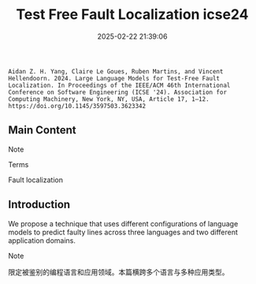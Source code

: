 ﻿---
title: 'Test Free Fault Localization icse24'
date: 2025-02-22 21:39:06
tags: []
published: false
comments: false
---


```acmref
Aidan Z. H. Yang, Claire Le Goues, Ruben Martins, and Vincent Hellendoorn. 2024. Large Language Models for Test-Free Fault Localization. In Proceedings of the IEEE/ACM 46th International Conference on Software Engineering (ICSE '24). Association for Computing Machinery, New York, NY, USA, Article 17, 1–12. https://doi.org/10.1145/3597503.3623342
```

## Main Content

> [!note]
> 
> 
> 

Terms

Fault localization

## Introduction

We propose a technique that uses different configurations of language models to predict faulty lines across three languages and two different application domains.

> [!note]
> 
> 限定被鉴别的编程语言和应用领域。本篇横跨多个语言与多种应用类型。 

